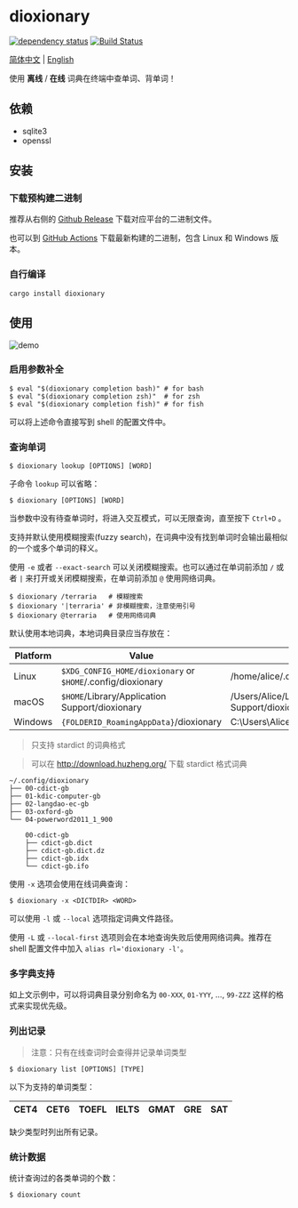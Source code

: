 # dioxionary

[![dependency status](https://deps.rs/repo/github/vaaandark/dioxionary/status.svg)](https://deps.rs/repo/github/vaaandark/dioxionary)
[![Build Status](https://github.com/vaaandark/dioxionary/actions/workflows/rust.yml/badge.svg?branch=master)](https://github.com/vaaandark/dioxionary/actions/workflows/rust.yml)

[简体中文](README.md) | [English](README-en.md)

使用 **离线** / **在线** 词典在终端中查单词、背单词！

## 依赖

- sqlite3
- openssl

## 安装

### 下载预构建二进制

推荐从右侧的 [Github Release](https://github.com/vaaandark/dioxionary/releases) 下载对应平台的二进制文件。

也可以到 [GitHub Actions](https://github.com/vaaandark/dioxionary/actions?query=workflow%3A%22CI+build%22+actor%3Avaaandark+branch%3Amaster+event%3Apush+is%3Asuccess) 下载最新构建的二进制，包含 Linux 和 Windows 版本。

### 自行编译

```console
cargo install dioxionary
```

## 使用

![demo](images/demo.gif)

### 启用参数补全

```console
$ eval "$(dioxionary completion bash)" # for bash
$ eval "$(dioxionary completion zsh)"  # for zsh
$ eval "$(dioxionary completion fish)" # for fish
```

可以将上述命令直接写到 shell 的配置文件中。

### 查询单词

```console
$ dioxionary lookup [OPTIONS] [WORD]
```

子命令 `lookup` 可以省略：

```console
$ dioxionary [OPTIONS] [WORD]
```

当参数中没有待查单词时，将进入交互模式，可以无限查询，直至按下 `Ctrl+D` 。

支持并默认使用模糊搜索(fuzzy search)，在词典中没有找到单词时会输出最相似的一个或多个单词的释义。

使用 `-e` 或者 `--exact-search` 可以关闭模糊搜索。也可以通过在单词前添加 `/` 或者 `|` 来打开或关闭模糊搜索，在单词前添加 `@` 使用网络词典。

```console
$ dioxionary /terraria   # 模糊搜索
$ dioxionary '|terraria' # 非模糊搜索，注意使用引号
$ dioxionary @terraria   # 使用网络词典
```

默认使用本地词典，本地词典目录应当存放在：

|Platform | Value                                             | Example                                        |
| ------- | ------------------------------------------------- | ---------------------------------------------- |
| Linux   | `$XDG_CONFIG_HOME/dioxionary` or `$HOME`/.config/dioxionary | /home/alice/.config/dioxionary                      |
| macOS   | `$HOME`/Library/Application Support/dioxionary         | /Users/Alice/Library/Application Support/dioxionary |
| Windows | `{FOLDERID_RoamingAppData}`/dioxionary                 | C:\Users\Alice\AppData\Roaming/dioxionary           |

> 只支持 stardict 的词典格式

> 可以在 http://download.huzheng.org/ 下载 stardict 格式词典

```plain
~/.config/dioxionary
├── 00-cdict-gb
├── 01-kdic-computer-gb
├── 02-langdao-ec-gb
├── 03-oxford-gb
└── 04-powerword2011_1_900

    00-cdict-gb
    ├── cdict-gb.dict
    ├── cdict-gb.dict.dz
    ├── cdict-gb.idx
    └── cdict-gb.ifo
```

使用 `-x` 选项会使用在线词典查询：

```console
$ dioxionary -x <DICTDIR> <WORD>
```

可以使用 `-l` 或 `--local` 选项指定词典文件路径。

使用 `-L` 或 `--local-first` 选项则会在本地查询失败后使用网络词典。推荐在 shell 配置文件中加入 `alias rl='dioxionary -l'`。

### 多字典支持

如上文示例中，可以将词典目录分别命名为 `00-XXX`, `01-YYY`, ..., `99-ZZZ` 这样的格式来实现优先级。

### 列出记录

> 注意：只有在线查词时会查得并记录单词类型

```console
$ dioxionary list [OPTIONS] [TYPE]
```

以下为支持的单词类型：

CET4 | CET6 | TOEFL | IELTS | GMAT | GRE | SAT
--- | --- | --- | --- | --- | --- | ---

缺少类型时列出所有记录。

### 统计数据

统计查询过的各类单词的个数：

```console
$ dioxionary count
```

